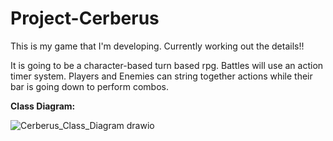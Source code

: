 # Project-Cerberus
This is my game that I'm developing. Currently working out the details!!

It is going to be a character-based turn based rpg. Battles will use an action timer system. Players and Enemies can string together actions while their bar is going down to perform combos. 

**Class Diagram:**


![Cerberus_Class_Diagram drawio](https://github.com/Mickael723/Project-Cerberus/assets/137257750/97d01850-d8b8-45b3-9258-86c38b0bad61)

